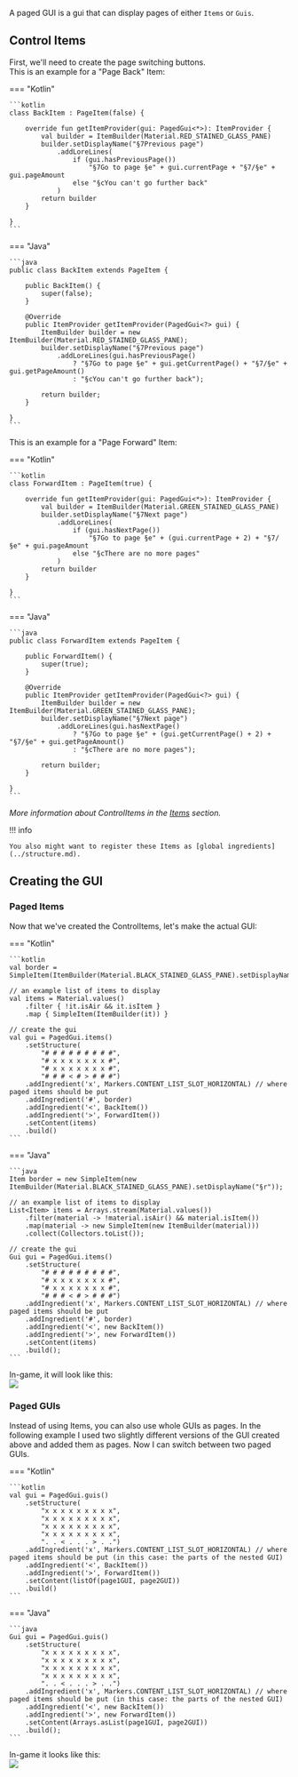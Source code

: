 A paged GUI is a gui that can display pages of either `Items` or `Guis`.  

## Control Items

First, we'll need to create the page switching buttons.  
This is an example for a "Page Back" Item:

=== "Kotlin"

    ```kotlin
    class BackItem : PageItem(false) {
        
        override fun getItemProvider(gui: PagedGui<*>): ItemProvider {
            val builder = ItemBuilder(Material.RED_STAINED_GLASS_PANE)
            builder.setDisplayName("§7Previous page")
                .addLoreLines(
                    if (gui.hasPreviousPage())
                        "§7Go to page §e" + gui.currentPage + "§7/§e" + gui.pageAmount 
                    else "§cYou can't go further back"
                )
            return builder
        }
        
    }
    ```

=== "Java"

    ```java
    public class BackItem extends PageItem {
    
        public BackItem() {
            super(false);
        }
    
        @Override
        public ItemProvider getItemProvider(PagedGui<?> gui) {
            ItemBuilder builder = new ItemBuilder(Material.RED_STAINED_GLASS_PANE);
            builder.setDisplayName("§7Previous page")
                .addLoreLines(gui.hasPreviousPage()
                    ? "§7Go to page §e" + gui.getCurrentPage() + "§7/§e" + gui.getPageAmount()
                    : "§cYou can't go further back");
            
            return builder;
        }
    
    }
    ```

This is an example for a "Page Forward" Item:

=== "Kotlin"

    ```kotlin
    class ForwardItem : PageItem(true) {
        
        override fun getItemProvider(gui: PagedGui<*>): ItemProvider {
            val builder = ItemBuilder(Material.GREEN_STAINED_GLASS_PANE)
            builder.setDisplayName("§7Next page")
                .addLoreLines(
                    if (gui.hasNextPage())
                        "§7Go to page §e" + (gui.currentPage + 2) + "§7/§e" + gui.pageAmount 
                    else "§cThere are no more pages"
                )
            return builder
        }
        
    }
    ```

=== "Java"

    ```java
    public class ForwardItem extends PageItem {
    
        public ForwardItem() {
            super(true);
        }
    
        @Override
        public ItemProvider getItemProvider(PagedGui<?> gui) {
            ItemBuilder builder = new ItemBuilder(Material.GREEN_STAINED_GLASS_PANE);
            builder.setDisplayName("§7Next page")
                .addLoreLines(gui.hasNextPage()
                    ? "§7Go to page §e" + (gui.getCurrentPage() + 2) + "§7/§e" + gui.getPageAmount()
                    : "§cThere are no more pages");
        
            return builder;
        }
    
    }
    ```

_More information about ControlItems in the [Items](../items.md) section._

!!! info

    You also might want to register these Items as [global ingredients](../structure.md).

## Creating the GUI

### Paged Items

Now that we've created the ControlItems, let's make the actual GUI:

=== "Kotlin"

    ```kotlin
    val border = SimpleItem(ItemBuilder(Material.BLACK_STAINED_GLASS_PANE).setDisplayName("§r"))
    
    // an example list of items to display
    val items = Material.values()
        .filter { !it.isAir && it.isItem }
        .map { SimpleItem(ItemBuilder(it)) }
    
    // create the gui
    val gui = PagedGui.items()
        .setStructure(
            "# # # # # # # # #",
            "# x x x x x x x #",
            "# x x x x x x x #",
            "# # # < # > # # #")
        .addIngredient('x', Markers.CONTENT_LIST_SLOT_HORIZONTAL) // where paged items should be put
        .addIngredient('#', border)
        .addIngredient('<', BackItem())
        .addIngredient('>', ForwardItem())
        .setContent(items)
        .build()
    ```

=== "Java"

    ```java
    Item border = new SimpleItem(new ItemBuilder(Material.BLACK_STAINED_GLASS_PANE).setDisplayName("§r"));
    
    // an example list of items to display
    List<Item> items = Arrays.stream(Material.values())
        .filter(material -> !material.isAir() && material.isItem())
        .map(material -> new SimpleItem(new ItemBuilder(material)))
        .collect(Collectors.toList());
    
    // create the gui
    Gui gui = PagedGui.items()
        .setStructure(
            "# # # # # # # # #",
            "# x x x x x x x #",
            "# x x x x x x x #",
            "# # # < # > # # #")
        .addIngredient('x', Markers.CONTENT_LIST_SLOT_HORIZONTAL) // where paged items should be put
        .addIngredient('#', border)
        .addIngredient('<', new BackItem())
        .addIngredient('>', new ForwardItem())
        .setContent(items)
        .build();
    ```

In-game, it will look like this:  
![](https://i.imgur.com/hyGz4V6.gif)

### Paged GUIs

Instead of using Items, you can also use whole GUIs as pages.
In the following example I used two slightly different versions of the GUI created above and added them as pages.
Now I can switch between two paged GUIs.

=== "Kotlin"

    ```kotlin
    val gui = PagedGui.guis()
        .setStructure(
            "x x x x x x x x x",
            "x x x x x x x x x",
            "x x x x x x x x x",
            "x x x x x x x x x",
            ". . < . . . > . .")
        .addIngredient('x', Markers.CONTENT_LIST_SLOT_HORIZONTAL) // where paged items should be put (in this case: the parts of the nested GUI)
        .addIngredient('<', BackItem())
        .addIngredient('>', ForwardItem())
        .setContent(listOf(page1GUI, page2GUI))
        .build()
    ```

=== "Java"

    ```java
    Gui gui = PagedGui.guis()
        .setStructure(
            "x x x x x x x x x",
            "x x x x x x x x x",
            "x x x x x x x x x",
            "x x x x x x x x x",
            ". . < . . . > . .")
        .addIngredient('x', Markers.CONTENT_LIST_SLOT_HORIZONTAL) // where paged items should be put (in this case: the parts of the nested GUI)
        .addIngredient('<', new BackItem())
        .addIngredient('>', new ForwardItem())
        .setContent(Arrays.asList(page1GUI, page2GUI))
        .build();
    ```

In-game it looks like this:  
![](https://i.imgur.com/ZySN7cW.gif)